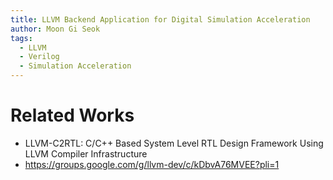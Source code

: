 ```yaml
---
title: LLVM Backend Application for Digital Simulation Acceleration  
author: Moon Gi Seok
tags:
  - LLVM
  - Verilog
  - Simulation Acceleration
---
```



# Related Works

- LLVM-C2RTL: C/C++ Based System Level RTL Design Framework Using LLVM Compiler Infrastructure
- https://groups.google.com/g/llvm-dev/c/kDbvA76MVEE?pli=1
